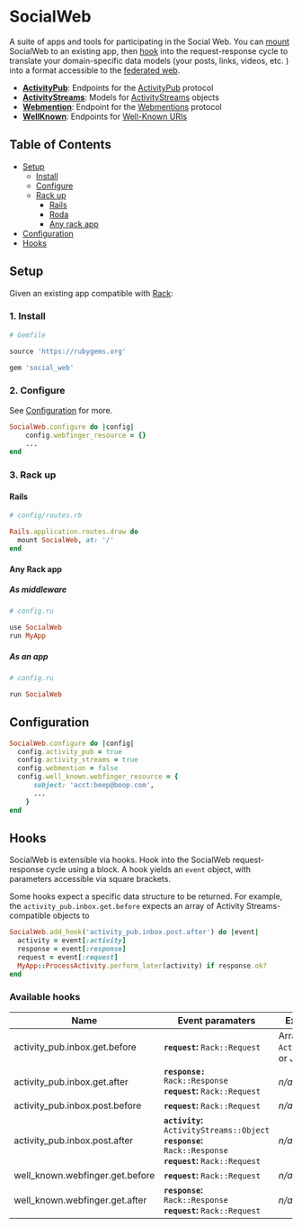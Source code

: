 # SocialWeb

A suite of apps and tools for participating in the Social Web. You can [mount](#setup)
SocialWeb to an existing app, then [hook](#hooks) into the request-response 
cycle to translate your domain-specific data models (your posts, links, videos,
etc. ) into a format accessible to the [federated web](https://fediverse.party/).

* [**ActivityPub**](https://github.com/social-web/social_web/tree/master/activity_pub): Endpoints for the [ActivityPub](https://activitypub.rocks/) protocol
* [**ActivityStreams**](https://github.com/social-web/social_web/tree/master/activity_streams): Models for [ActivityStreams](https://www.w3.org/TR/activitystreams-core/) objects
* [**Webmention**](https://github.com/social-web/social_web/tree/master/webmention): Endpoint for the [Webmentions](https://webmention.net/) protocol
* [**WellKnown**](https://github.com/social-web/social_web/tree/master/well_known): Endpoints for [Well-Known URIs](https://tools.ietf.org/html/rfc5785)

## Table of Contents

* [Setup](#setup)
  * [Install](#1-install)
  * [Configure](#2-configure)
  * [Rack up](#3-rack-up)
    * [Rails](#rails)
    * [Roda](#roda)
    * [Any rack app](#any-rack-app)
* [Configuration](#configuration)
* [Hooks](#hooks)

## Setup

Given an existing app compatible with [Rack](https://rack.github.io/):

### 1. Install

```ruby
# Gemfile

source 'https://rubygems.org'

gem 'social_web'
```

### 2. Configure

See [Configuration](#configuration) for more.

```ruby
SocialWeb.configure do |config|
    config.webfinger_resource = {}
    ...
end
```

### 3. Rack up

#### Rails

```ruby
# config/routes.rb

Rails.application.routes.draw do
  mount SocialWeb, at: '/'
end
```

#### Any Rack app

##### As middleware

```ruby
# config.ru

use SocialWeb
run MyApp
```

##### As an app
```ruby
# config.ru

run SocialWeb
```

## Configuration

```ruby
SocialWeb.configure do |config|
  config.activity_pub = true
  config.activity_streams = true
  config.webmention = false
  config.well_known.webfinger_resource = {
      subject: 'acct:beep@boop.com',
      ...
    }
end
```



## Hooks

SocialWeb is extensible via hooks. Hook into the SocialWeb request-response 
cycle using a block. A hook yields an `event` object, with parameters 
accessible via square brackets.

Some hooks expect a specific data structure to be returned. For example, the
`activity_pub.inbox.get.before` expects an array of Activity Streams-compatible
objects to 

```ruby
SocialWeb.add_hook('activity_pub.inbox.post.after') do |event|
  activity = event[:activity]
  response = event[:response]
  request = event[:request] 
  MyApp::ProcessActivity.perform_later(activity) if response.ok?
end
```

### Available hooks

| Name                             | Event paramaters                                                                            | Expected return value
| -------------------------------- | ------------------------------------------------------------------------------------------- | --------------------------------------------
| activity_pub.inbox.get.before    | **`request`:** `Rack::Request`                                                                                          | Array of `ActivityStreams::Object`s or JSON
| activity_pub.inbox.get.after     | **`response:`** `Rack::Response` <br/> **`request`:** `Rack::Request`                                                   | *n/a*
| activity_pub.inbox.post.before   | **`request`:** `Rack::Request`                                                                                          | *n/a*
| activity_pub.inbox.post.after    | **`activity`:** `ActivityStreams::Object` <br/> **`response`:** `Rack::Response` <br/> **`request`:** `Rack::Request`   | *n/a*
| well_known.webfinger.get.before  | **`request`:** `Rack::Request`                                                                                          | *n/a*
| well_known.webfinger.get.after   | **`response`:** `Rack::Response` <br/> **`request`:** `Rack::Request`                                                   | *n/a*
